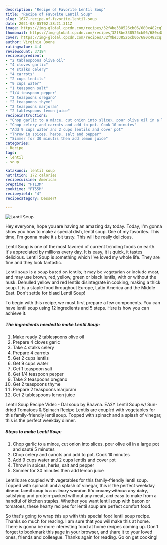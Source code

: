 ```yaml
---
description: "Recipe of Favorite Lentil Soup"
title: "Recipe of Favorite Lentil Soup"
slug: 1677-recipe-of-favorite-lentil-soup
date: 2021-08-05T02:38:21.311Z
image: https://img-global.cpcdn.com/recipes/32f8be338526cb06/680x482cq70/lentil-soup-recipe-main-photo.jpg
thumbnail: https://img-global.cpcdn.com/recipes/32f8be338526cb06/680x482cq70/lentil-soup-recipe-main-photo.jpg
cover: https://img-global.cpcdn.com/recipes/32f8be338526cb06/680x482cq70/lentil-soup-recipe-main-photo.jpg
author: Virginia Boone
ratingvalue: 4.4
reviewcount: 37184
recipeingredient:
- "2 tablespoons olive oil"
- "4 cloves garlic"
- "4 stalks celery"
- "4 carrots"
- "2 cups lentils"
- "9 cups water"
- "1 teaspoon salt"
- "1/4 teaspoon pepper"
- "2 teaspoons oregano"
- "2 teaspoons thyme"
- "2 teaspoons marjoram"
- "2 tablespoons lemon juice"
recipeinstructions:
- "Chop garlic to a mince, cut onion into slices, pour olive oil in a large pot and sauté 5 minutes"
- "Chop celery and carrots and add to pot. Cook 10 minutes"
- "Add 9 cups water and 2 cups lentils and cover pot"
- "Throw in spices, herbs, salt and pepper"
- "Simmer for 30 minutes then add lemon juice"
categories:
- Recipe
tags:
- lentil
- soup

katakunci: lentil soup 
nutrition: 172 calories
recipecuisine: American
preptime: "PT13M"
cooktime: "PT55M"
recipeyield: "4"
recipecategory: Dessert

---
```



![Lentil Soup](https://img-global.cpcdn.com/recipes/32f8be338526cb06/680x482cq70/lentil-soup-recipe-main-photo.jpg)

Hey everyone, hope you are having an amazing day today. Today, I'm gonna show you how to make a special dish, lentil soup. One of my favorites. This time, I'm gonna make it a bit tasty. This will be really delicious.

Lentil Soup is one of the most favored of current trending foods on earth. It's appreciated by millions every day. It is easy, it is quick, it tastes delicious. Lentil Soup is something which I've loved my whole life. They are fine and they look fantastic.

Lentil soup is a soup based on lentils; it may be vegetarian or include meat, and may use brown, red, yellow, green or black lentils, with or without the husk. Dehulled yellow and red lentils disintegrate in cooking, making a thick soup. It is a staple food throughout Europe, Latin America and the Middle East. Don&#39;t settle for bland Lentil Soup!


To begin with this recipe, we must first prepare a few components. You can have lentil soup using 12 ingredients and 5 steps. Here is how you can achieve it.

<!--inarticleads1-->

##### The ingredients needed to make Lentil Soup:

1. Make ready 2 tablespoons olive oil
1. Prepare 4 cloves garlic
1. Take 4 stalks celery
1. Prepare 4 carrots
1. Get 2 cups lentils
1. Get 9 cups water
1. Get 1 teaspoon salt
1. Get 1/4 teaspoon pepper
1. Take 2 teaspoons oregano
1. Get 2 teaspoons thyme
1. Prepare 2 teaspoons marjoram
1. Get 2 tablespoons lemon juice


Lentil Soup Recipe Video - Dal soup by Bhavna. EASY Lentil Soup w/ Sun-dried Tomatoes &amp; Spinach Recipe Lentils are coupled with vegetables for this family-friendly lentil soup. Topped with spinach and a splash of vinegar, this is the perfect weekday dinner. 

<!--inarticleads2-->

##### Steps to make Lentil Soup:

1. Chop garlic to a mince, cut onion into slices, pour olive oil in a large pot and sauté 5 minutes
1. Chop celery and carrots and add to pot. Cook 10 minutes
1. Add 9 cups water and 2 cups lentils and cover pot
1. Throw in spices, herbs, salt and pepper
1. Simmer for 30 minutes then add lemon juice


Lentils are coupled with vegetables for this family-friendly lentil soup. Topped with spinach and a splash of vinegar, this is the perfect weekday dinner. Lentil soup is a culinary wonder. It&#39;s creamy without any dairy, satisfying and protein-packed without any meat, and easy to make from a handful of kitchen staples. Whether you want lentil soup with bacon or tomatoes, these hearty recipes for lentil soup are perfect comfort food. 

So that's going to wrap this up with this special food lentil soup recipe. Thanks so much for reading. I am sure that you will make this at home. There is gonna be more interesting food at home recipes coming up. Don't forget to bookmark this page in your browser, and share it to your loved ones, friends and colleague. Thanks again for reading. Go on get cooking!
